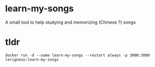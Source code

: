 # learn-my-songs
A small tool to help studying and memorizing (Chinese ?) songs

# tldr
```
docker run -d --name learn-my-songs --restart always -p 3000:3000 lerignoux:learn-my-songs
```
